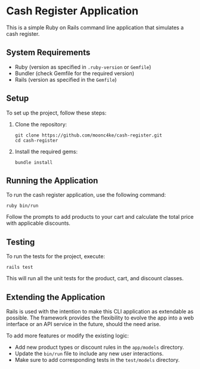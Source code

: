 # Cash Register Application

This is a simple Ruby on Rails command line application that simulates a cash register.

## System Requirements

- Ruby (version as specified in `.ruby-version` or `Gemfile`)
- Bundler (check Gemfile for the required version)
- Rails (version as specified in the `Gemfile`)

## Setup

To set up the project, follow these steps:

1. Clone the repository:
   ```
   git clone https://github.com/moonc4ke/cash-register.git
   cd cash-register
   ```

2. Install the required gems:
   ```
   bundle install
   ```

## Running the Application

To run the cash register application, use the following command:

```
ruby bin/run
```

Follow the prompts to add products to your cart and calculate the total price with applicable discounts.

## Testing

To run the tests for the project, execute:

```
rails test
```

This will run all the unit tests for the product, cart, and discount classes.

## Extending the Application

Rails is used with the intention to make this CLI application as extendable as possible. The framework provides the flexibility to evolve the app into a web interface or an API service in the future, should the need arise.

To add more features or modify the existing logic:

- Add new product types or discount rules in the `app/models` directory.
- Update the `bin/run` file to include any new user interactions.
- Make sure to add corresponding tests in the `test/models` directory.
